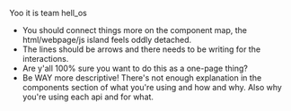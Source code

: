 Yoo it is team hell_os

- You should connect things more on the component map, the html/webpage/js island feels oddly detached. 
- The lines should be arrows and there needs to be writing for the interactions.
- Are y'all 100% sure you want to do this as a one-page thing?
- Be WAY more descriptive! There's not enough explanation in the components section of what you're using and how and why. Also why you're using each api and for what.
